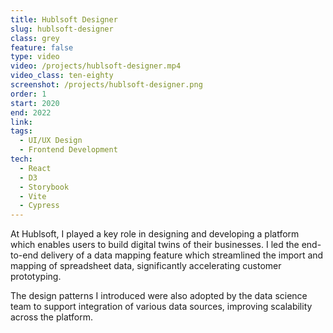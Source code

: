```yaml
---
title: Hublsoft Designer
slug: hublsoft-designer
class: grey
feature: false
type: video
video: /projects/hublsoft-designer.mp4
video_class: ten-eighty
screenshot: /projects/hublsoft-designer.png
order: 1
start: 2020
end: 2022
link:
tags:
  - UI/UX Design 
  - Frontend Development
tech:
  - React
  - D3
  - Storybook
  - Vite
  - Cypress
---
```

At Hublsoft, I played a key role in designing and developing a platform which enables users to build digital twins of their businesses. I led the end-to-end delivery of a data mapping feature which streamlined the import and mapping of spreadsheet data, significantly accelerating customer prototyping.

The design patterns I introduced were also adopted by the data science team to support integration of various data sources, improving scalability across the platform.
